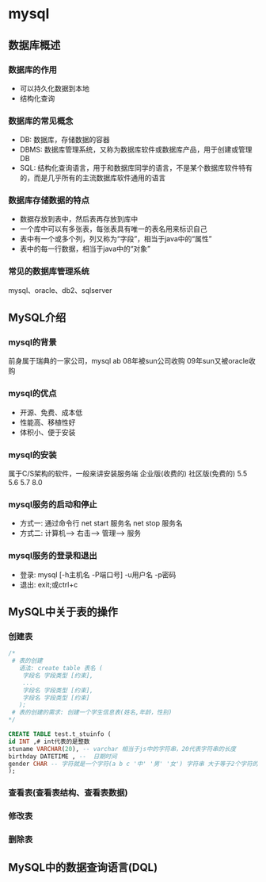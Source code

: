 # mysql

## 数据库概述

### 数据库的作用

* 可以持久化数据到本地
* 结构化查询

### 数据库的常见概念

* DB: 数据库，存储数据的容器
* DBMS: 数据库管理系统，又称为数据库软件或数据库产品，用于创建或管理DB
* SQL: 结构化查询语言，用于和数据库同学的语言，不是某个数据库软件特有的，而是几乎所有的主流数据库软件通用的语言

### 数据库存储数据的特点

* 数据存放到表中，然后表再存放到库中
* 一个库中可以有多张表，每张表具有唯一的表名用来标识自己
* 表中有一个或多个列，列又称为“字段”，相当于java中的“属性”
* 表中的每一行数据，相当于java中的“对象”

### 常见的数据库管理系统

mysql、oracle、db2、sqlserver

## MySQL介绍

### mysql的背景

前身属于瑞典的一家公司，mysql ab
08年被sun公司收购
09年sun又被oracle收购

### mysql的优点

* 开源、免费、成本低
* 性能高、移植性好
* 体积小、便于安装

### mysql的安装

属于C/S架构的软件，一般来讲安装服务端
企业版(收费的)
社区版(免费的)
5.5
5.6
5.7
8.0

### mysql服务的启动和停止

* 方式一: 通过命令行
  net start 服务名
  net stop 服务名
* 方式二: 计算机--> 右击--> 管理--> 服务

### mysql服务的登录和退出

* 登录: mysql [-h主机名 -P端口号] -u用户名 -p密码
* 退出: exit;或ctrl+c

## MySQL中关于表的操作

### 创建表

```sql
/*
 # 表的创建
   语法: create table 表名 (
    字段名 字段类型 [约束],
    ...
    字段名 字段类型 [约束],
    字段名 字段类型 [约束]
   );
 # 表的创建的需求: 创建一个学生信息表(姓名,年龄，性别)
*/

CREATE TABLE test.t_stuinfo (
id INT ,# int代表的是整数
stuname VARCHAR(20), -- varchar 相当于js中的字符串，20代表字符串的长度
birthday DATETIME , --  日期时间
gender CHAR -- 字符就是一个字符(a b c '中' '男' '女') 字符串 大于等于2个字符的叫字符串
);
```

### 查看表(查看表结构、查看表数据)

### 修改表

### 删除表

## MySQL中的数据查询语言(DQL)
